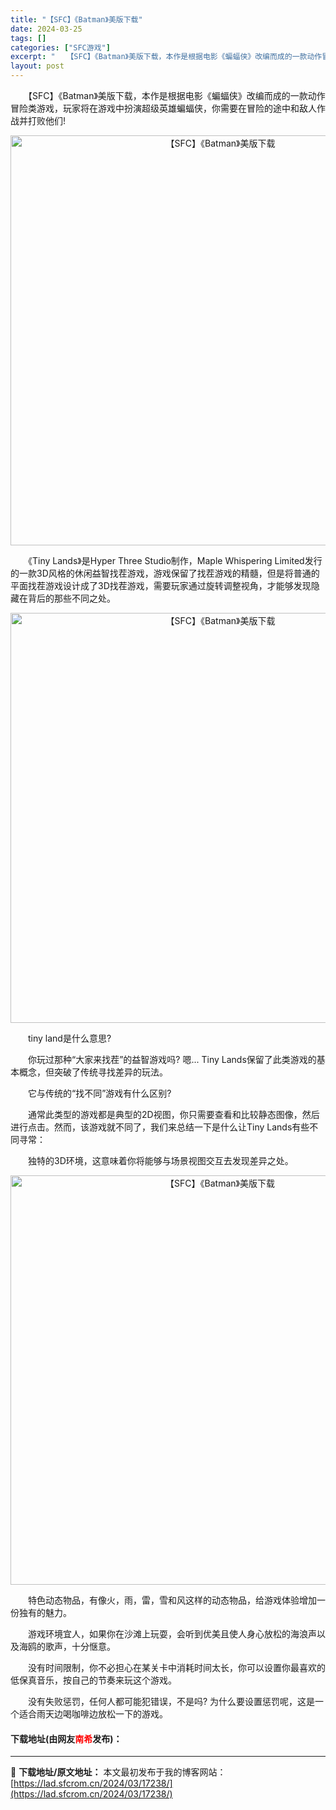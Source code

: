 ```yaml
---
title: "【SFC】《Batman》美版下载"
date: 2024-03-25
tags: []
categories: ["SFC游戏"]
excerpt: "　　【SFC】《Batman》美版下载，本作是根据电影《蝙蝠侠》改编而成的一款动作冒险类游戏，玩家将在游戏中扮演超级英雄蝙蝠侠，你需要在冒险的途中和敌人作战并打败他们! 　　《Tiny Lands》是Hyper Three Studio制作，Maple Whispering Limited发行的一款&hellip;"
layout: post
---
```


 <p>　　【SFC】《Batman》美版下载，本作是根据电影《蝙蝠侠》改编而成的一款动作冒险类游戏，玩家将在游戏中扮演超级英雄蝙蝠侠，你需要在冒险的途中和敌人作战并打败他们!</p> <p align="center"><img align="" border="0" src="https://lad.sfcrom.cn/wp-content/uploads/2024/03/20240324_6600b02a63f59.png" width="656" alt="【SFC】《Batman》美版下载" /></p> <p>　　《Tiny Lands》是Hyper Three Studio制作，Maple Whispering Limited发行的一款3D风格的休闲益智找茬游戏，游戏保留了找茬游戏的精髓，但是将普通的平面找茬游戏设计成了3D找茬游戏，需要玩家通过旋转调整视角，才能够发现隐藏在背后的那些不同之处。</p> <p align="center"><img align="" border="0" src="https://lad.sfcrom.cn/wp-content/uploads/2024/03/20240324_6600b02d97665.png" width="656" alt="【SFC】《Batman》美版下载" /></p> <p>　　tiny land是什么意思?</p> <p>　　你玩过那种&ldquo;大家来找茬&rdquo;的益智游戏吗? 嗯... Tiny Lands保留了此类游戏的基本概念，但突破了传统寻找差异的玩法。</p> <p>　　它与传统的&ldquo;找不同&rdquo;游戏有什么区别?</p> <p>　　通常此类型的游戏都是典型的2D视图，你只需要查看和比较静态图像，然后进行点击。然而，该游戏就不同了，我们来总结一下是什么让Tiny Lands有些不同寻常：</p> <p>　　独特的3D环境，这意味着你将能够与场景视图交互去发现差异之处。</p> <p align="center"><img align="" border="0" src="https://lad.sfcrom.cn/wp-content/uploads/2024/03/20240324_6600b031f1d2d.png" width="655" alt="【SFC】《Batman》美版下载" /></p> <p>　　特色动态物品，有像火，雨，雷，雪和风这样的动态物品，给游戏体验增加一份独有的魅力。</p> <p>　　游戏环境宜人，如果你在沙滩上玩耍，会听到优美且使人身心放松的海浪声以及海鸥的歌声，十分惬意。</p> <p>　　没有时间限制，你不必担心在某关卡中消耗时间太长，你可以设置你最喜欢的低保真音乐，按自己的节奏来玩这个游戏。</p> <p>　　没有失败惩罚，任何人都可能犯错误，不是吗? 为什么要设置惩罚呢，这是一个适合雨天边喝咖啡边放松一下的游戏。</p> <p><h4>下载地址(由网友<font color="red">南希</font>发布)：</h4></p> 

---
📖 **下载地址/原文地址：** 本文最初发布于我的博客网站：[https://lad.sfcrom.cn/2024/03/17238/](https://lad.sfcrom.cn/2024/03/17238/)
